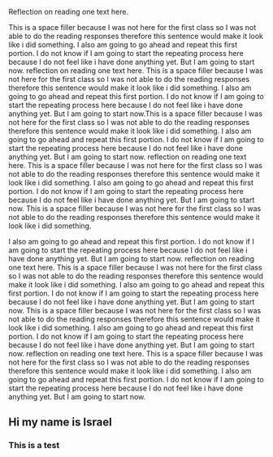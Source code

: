 
Reflection on reading one text here.

This is a space filler because I was not here for the first class so I was not able to do the reading responses therefore this sentence would make it look like i did something. I also am going to go ahead and repeat this first portion. I do not know if I am going to start the repeating process here because I do not feel like i have done anything yet. But I am going to start now. reflection on reading one text here. This is a space filler because I was not here for the first class so I was not able to do the reading responses therefore this sentence would make it look like i did something. I also am going to go ahead and repeat this first portion. I do not know if I am going to start the repeating process here because I do not feel like i have done anything yet. But I am going to start now.This is a space filler because I was not here for the first class so I was not able to do the reading responses therefore this sentence would make it look like i did something. I also am going to go ahead and repeat this first portion. I do not know if I am going to start the repeating process here because I do not feel like i have done anything yet. But I am going to start now. reflection on reading one text here. This is a space filler because I was not here for the first class so I was not able to do the reading responses therefore this sentence would make it look like i did something. I also am going to go ahead and repeat this first portion. I do not know if I am going to start the repeating process here because I do not feel like i have done anything yet. But I am going to start now. This is a space filler because I was not here for the first class so I was not able to do the reading responses therefore this sentence would make it look like i did something.

I also am going to go ahead and repeat this first portion. I do not know if I am going to start the repeating process here because I do not feel like i have done anything yet. But I am going to start now. reflection on reading one text here. This is a space filler because I was not here for the first class so I was not able to do the reading responses therefore this sentence would make it look like i did something. I also am going to go ahead and repeat this first portion. I do not know if I am going to start the repeating process here because I do not feel like i have done anything yet. But I am going to start now.
This is a space filler because I was not here for the first class so I was not able to do the reading responses therefore this sentence would make it look like i did something. I also am going to go ahead and repeat this first portion. I do not know if I am going to start the repeating process here because I do not feel like i have done anything yet. But I am going to start now. reflection on reading one text here. This is a space filler because I was not here for the first class so I was not able to do the reading responses therefore this sentence would make it look like i did something. I also am going to go ahead and repeat this first portion. I do not know if I am going to start the repeating process here because I do not feel like i have done anything yet. But I am going to start now.

## Hi my name is Israel 
### This is a test

